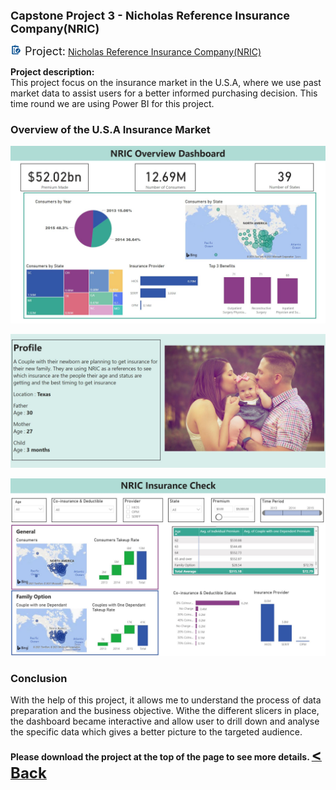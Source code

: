 <b><font size="+1">Capstone Project 3 - Nicholas Reference Insurance Company(NRIC)</font></b><br>

<img src="images/project.png" height="18" width="18"/><font size="+1"> Project:</font>
<a><a href="/Projects/Nicholas Capstone 3 Project.pbix" target="_blank">Nicholas Reference Insurance Company(NRIC)</a><br>

  

**Project description:** <br>
This project focus on the insurance market in the U.S.A, where we use past market data to assist users for a better informed purchasing decision. This time round we are using Power BI for this project.



### Overview of the U.S.A Insurance Market

<a><a href="images/Capstone 3 Dashboard.JPG" target="_blank"><img src="images/Capstone 3 Dashboard.JPG"/></a>

<a><a href="images/C3 Profile.JPG" target="_blank"><img src="images/C3 Profile.JPG"/></a>
  
<a><a href="images/C3 Recomend.JPG" target="_blank"><img src="images/C3 Recomend.JPG"/></a>


### Conclusion

With the help of this project, it allows me to understand the process of data preparation and the business objective. Withe the different slicers in place, the dashboard became interactive and allow user to drill down and analyse the specific data which gives a better picture to the targeted audience.

<b>
Please download the project at the top of the page to see more details.
</b>
<a href="javascript:history.back()"><b><font size="+2">< Back</font></b></a>
